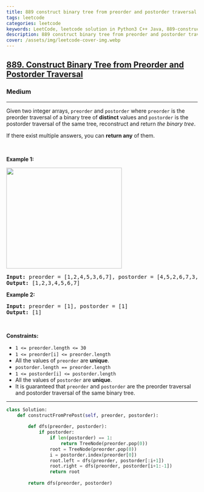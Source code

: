 ```yaml
---
title: 889 construct binary tree from preorder and postorder traversal
tags: leetcode
categories: leetcode
keywords: LeetCode, leetcode solution in Python3 C++ Java, 889-construct-binary-tree-from-preorder-and-postorder-traversal solution
description: 889 construct binary tree from preorder and postorder traversal LeetCode Solution Explained
cover: /assets/img/leetcode-cover-img.webp
---
```



<h2><a href="https://leetcode.com/problems/construct-binary-tree-from-preorder-and-postorder-traversal/">889. Construct Binary Tree from Preorder and Postorder Traversal</a></h2><h3>Medium</h3><hr><div><p>Given two integer arrays, <code>preorder</code> and <code>postorder</code> where <code>preorder</code> is the preorder traversal of a binary tree of <strong>distinct</strong> values and <code>postorder</code> is the postorder traversal of the same tree, reconstruct and return <em>the binary tree</em>.</p>

<p>If there exist multiple answers, you can <strong>return any</strong> of them.</p>

<p>&nbsp;</p>
<p><strong>Example 1:</strong></p>
<img alt="" src="https://assets.leetcode.com/uploads/2021/07/24/lc-prepost.jpg" style="width: 304px; height: 265px;">
<pre><strong>Input:</strong> preorder = [1,2,4,5,3,6,7], postorder = [4,5,2,6,7,3,1]
<strong>Output:</strong> [1,2,3,4,5,6,7]
</pre>

<p><strong>Example 2:</strong></p>

<pre><strong>Input:</strong> preorder = [1], postorder = [1]
<strong>Output:</strong> [1]
</pre>

<p>&nbsp;</p>
<p><strong>Constraints:</strong></p>

<ul>
	<li><code>1 &lt;= preorder.length &lt;= 30</code></li>
	<li><code>1 &lt;= preorder[i] &lt;= preorder.length</code></li>
	<li>All the values of <code>preorder</code> are <strong>unique</strong>.</li>
	<li><code>postorder.length == preorder.length</code></li>
	<li><code>1 &lt;= postorder[i] &lt;= postorder.length</code></li>
	<li>All the values of <code>postorder</code> are <strong>unique</strong>.</li>
	<li>It is guaranteed that <code>preorder</code> and <code>postorder</code> are the preorder traversal and postorder traversal of the same binary tree.</li>
</ul>
</div>

---




```python
class Solution:
    def constructFromPrePost(self, preorder, postorder):
        
        def dfs(preorder, postorder):
            if postorder:
                if len(postorder) == 1:
                    return TreeNode(preorder.pop(0))
                root = TreeNode(preorder.pop(0))
                i = postorder.index(preorder[0])
                root.left = dfs(preorder, postorder[:i+1])
                root.right = dfs(preorder, postorder[i+1:-1])
                return root
        
        return dfs(preorder, postorder)
    
```
